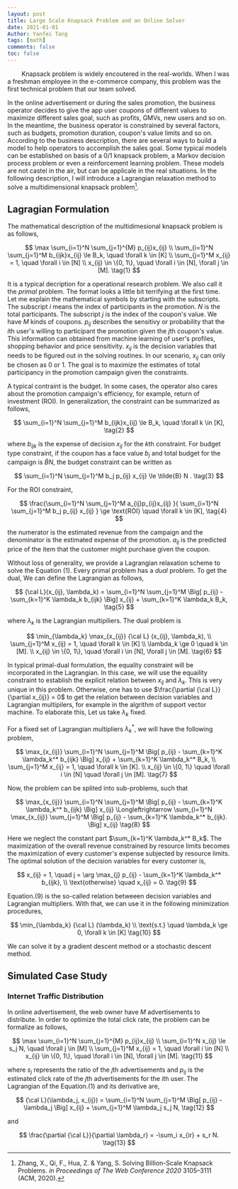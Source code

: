 ```yaml
---
layout: post
title: Large Scale Knapsack Problem and an Online Solver
date: 2021-01-01
Author: Yanfei Tang
tags: [math]
comments: false
toc: false
---
```


&emsp;&emsp; Knapsack problem is widely encoutered in the real-worlds. When I was a freshman employee in the e-commerce company, this problem was the first technical problem that our team solved.

<!-- more -->

In the online advertisement or during the sales promotion, the business operator decides to give the app user coupons of different values to maximize different sales goal, such as profits, GMVs, new users and so on. In the meantime, the business operator is constrained by several factors, such as budgets, promotion duration, coupon's value limits and so on. According to the business description, there are several ways to build a model to help operators to accomplish the sales goal. Some typical models can be established on basis of a 0/1 knapsack problem, a Markov decision process problem or even a reinforcement learning problem. These models are not castel in the air, but can be applicale in the real situations. In the following description, I will introduce a Lagrangian relaxation method to solve a multidimensional knapsack problem[^1]. 

## Lagragian Formulation

The mathematical description of the multidimesional knapsack problem is as follows,

$$
\max \sum_{i=1}^N \sum_{j=1}^{M} p_{ij}x_{ij} \\
\sum_{i=1}^N \sum_{j=1}^M b_{ijk}x_{ij} \le B_k, \quad \forall k \in [K] \\ 
\sum_{j=1}^M x_{ij} = 1, \quad \forall i \in [N] \\
x_{ij} \in \{0, 1\}, \quad \forall i \in [N], \forall j \in [M]. \tag{1}
$$

It is a typical decription for a operational research problem. We also call it the *primal* problem. The format looks a little bit terrifying at the first time. Let me explain the mathematical symbols by starting with the subscripts. The subscript $i$ means the index of participants in the promotion. $N$ is the total participants. The subscript $j$ is the index of the coupon's value. We have $M$ kinds of coupons. $p_{ij}$ describes the sensitivy or probability that the $i$th user's willing to participant the promotion given the $j$th coupon's value. This information can obtained from machine learning of user's profiles, shopping behavior and price sensitivity. $x_{ij}$ is the decision variables that needs to be figured out in the solving routines. In our scenario, $x_{ij}$ can only be chosen as 0 or 1. The goal is to maximize the estimates of total participancy in the promotion campaign given the constraints.

A typical contraint is the budget. In some cases, the operator also cares about the promotion campaign's efficiency, for example, return of investment (ROI). In generalization, the constraint can be summarized as follows, 

$$
\sum_{i=1}^N \sum_{j=1}^M b_{ijk}x_{ij} \le B_k, \quad \forall k \in [K], \tag{2}
$$

where $b_{ijk}$ is the expense of decision $x_{ij}$ for the $k$th constraint. For budget type constraint, if the coupon has a face value $b_j$ and total budget for the campaign is $\tilde{B}N$, the budget constraint can be written as 

$$
\sum_{i=1}^N \sum_{j=1}^M b_j p_{ij} x_{ij} \le \tilde{B} N . \tag{3}
$$

For the ROI constraint,

$$
\frac{\sum_{i=1}^N \sum_{j=1}^M a_{ij}p_{ij}x_{ij} }{ \sum_{i=1}^N \sum_{j=1}^M b_j p_{ij} x_{ij} }  \ge \text{ROI}  \quad \forall k \in [K], \tag{4}
$$

the numerator is the estimated revenue from the campaign and the denominator is the estimated expense of the promotion. $a_{ij}$ is the predicted price of the item that the customer might purchase given the coupon. 

Without loss of generality, we provide a Lagrangian relaxation scheme to solve the Equation (1). Every primal problem has a *dual* problem. To get the dual, We can define the Lagrangian as follows, 

$$
{\cal L}(x_{ij}, \lambda_k) = \sum_{i=1}^N \sum_{j=1}^M \Big[ p_{ij} - \sum_{k=1}^K \lambda_k b_{ijk}  \Big] x_{ij} + \sum_{k=1}^K \lambda_k B_k, \tag{5}
$$

where $\lambda_k$ is the Lagrangian multipiliers. The dual problem is

$$
\min_{\lambda_k} \max_{x_{ij}} {\cal L} (x_{ij}, \lambda_k), \\
\sum_{j=1}^M x_{ij} = 1, \quad \forall k \in [K] \\
\lambda_k \ge 0 \quad k \in [M]. \\
x_{ij} \in \{0, 1\}, \quad \forall i \in [N], \forall j \in [M]. \tag{6}
$$

In typical primal-dual formulation, the equality constraint will be incorporated in the Lagrangian. In this case, we will use the equaility constraint to establish the explicit relation between $x_{ij}$ and $\lambda_k$. This is very unique in this problem. Otherwise, one has to use $\frac{\partial {\cal L}}{\partial x_{ij}} = 0$ to get the relation between decision variables and Lagrangian multipilers, for example in the algrithm of support vector machine. To elaborate this, Let us take $\lambda_k$ fixed. 

For a fixed set of Lagrangian multipliers $\lambda_k^*$, we will have the following problem, 

$$
\max_{x_{ij}} \sum_{i=1}^N \sum_{j=1}^M \Big[ p_{ij} - \sum_{k=1}^K \lambda_k^* b_{ijk}  \Big] x_{ij} + \sum_{k=1}^K \lambda_k^* B_k, \\
\sum_{j=1}^M x_{ij} = 1, \quad \forall k \in [K].  \\
x_{ij} \in \{0, 1\} \quad \forall i \in [N] \quad \forall j \in [M]. \tag{7}
$$

Now, the problem can be splited into sub-problems, such that

$$
\max_{x_{ij}} \sum_{i=1}^N \sum_{j=1}^M \Big[ p_{ij} - \sum_{k=1}^K \lambda_k^* b_{ijk}  \Big] x_{ij} \Longleftrightarrow  \sum_{i=1}^N \max_{x_{ij}} \sum_{j=1}^M \Big[ p_{ij} - \sum_{k=1}^K \lambda_k^* b_{ijk}.  \Big] x_{ij} \tag{8}
$$

Here we neglect the constant part $\sum_{k=1}^K \lambda_k^* B_k$. The maximization of the overall revenue constrained by resource limits becomes the maximization of every customer's expense subjected by resource limits. The optimal solution of the decision variables for every customer is,

$$
x_{ij} = 1, \quad j = \arg \max_{j} p_{ij} - \sum_{k=1}^K \lambda_k^* b_{ijk}, \\
\text{otherwise} \quad x_{ij} = 0. \tag{9}
$$

Equation.(9) is the so-called relation betweeen decision variables and Lagrangian multipliers. With that, we can use it in the following minimization procedures, 

$$
\min_{\lambda_k} {\cal L} (\lambda_k)  \\
\text{s.t.} \quad \lambda_k \ge 0, \forall k \in [K] \tag{10}
$$

We can solve it by a gradient descent method or a stochastic descent method. 

## Simulated Case Study
### Internet Traffic Distribution

In online advertisement, the web owner have $M$ advertisements to distribute. In order to optimize the total click rate, the problem can be formalize as follows,

$$
\max \sum_{i=1}^N \sum_{j=1}^{M} p_{ij}x_{ij} \\
\sum_{i=1}^N x_{ij} \le s_j N, \quad \forall j \in [M] \\ 
\sum_{j=1}^M x_{ij} = 1, \quad \forall i \in [N] \\
x_{ij} \in \{0, 1\}, \quad \forall i \in [N], \forall j \in [M]. \tag{11}
$$

where $s_j$ represents the ratio of the $j$th advertisements and $p_{ij}$ is the estimated click rate of the $j$th advertisements for the $i$th user. The Lagrangian of the Equation.(1) and its derivative are, 

$$
{\cal L}(\lambda_j, x_{ij}) =  \sum_{i=1}^N \sum_{j=1}^M \Big[ p_{ij} - \lambda_j \Big] x_{ij} + \sum_{j=1}^M \lambda_j s_j N, \tag{12}
$$

and

$$
\frac{\partial {\cal L}}{\partial \lambda_r} = -\sum_i x_{ir} + s_r N. \tag{13}
$$





[^1]: Zhang, X., Qi, F., Hua, Z. & Yang, S. Solving Billion-Scale Knapsack Problems. *in Proceedings of The Web Conference 2020* 3105–3111 (ACM, 2020).

